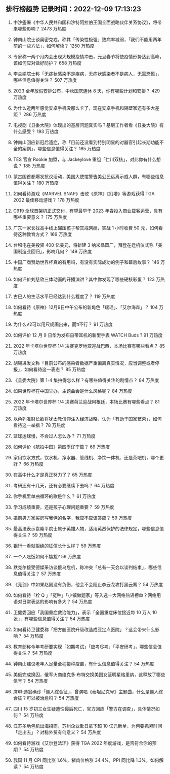 
## 排行榜趋势 记录时间：2022-12-09 17:13:23
  
  1. 中沙签署《中华人民共和国和沙特阿拉伯王国全面战略伙伴关系协议》，将带来哪些影响？ 2473 万热度
    
  2. 钟南山院士谈奥密克戎，称其「传染性极强」致病率减弱，「我们不能用两年前的一些方法」，如何解读？ 1250 万热度
    
  3. 专家称一两个月内会出现大规模疫情冲击，元旦春节将使疫情形势达到高峰，该如何应对做好防护？ 658 万热度
    
  4. 李兰娟院士称「无症状感染不是疾病，无症状感染者不是病人，无需恐慌」，哪些信息值得关注？ 507 万热度
    
  5. 2023 全年放假安排公布，中秋国庆连休 8 天，你有哪些计划和安排？ 429 万热度
    
  6. 为什么近两年感觉安卓手机没那么卡了，现在安卓手机和隔壁家还有多大差距？ 286 万热度
    
  7. 电视剧《县委大院》体现出的基层问题真实吗？基层工作者看《县委大院》有什么感受？ 193 万热度
    
  8. 钟南山回应新冠后遗症，称「目前还没看到特别明显的对器官引起长期功能不全的案例」，哪些信息值得关注？ 185 万热度
    
  9. TES 官宣 Rookie 加盟，与 Jackeylove 重组「仁川双核」，对此你有什么想说？ 185 万热度
    
  10. 蒙古国首都爆发抗议活动，美国大使馆警告美公民远离示威人群，有哪些信息值得关注？ 180 万热度
    
  11. 如何看待游戏《MARVEL SNAP》击败《原神》《幻塔》等游戏获得 TGA 2022 最佳移动游戏？ 178 万热度
    
  12. C919 全球首架机正式交付，有望最早于 2023 年春投入商业载客运营，具有哪些重要意义？ 175 万热度
    
  13. 广东一家长找高手线上碾压孩子帮其戒网瘾，实战 1 小时收费 50 元，如何看待这种教育方式？ 166 万热度
    
  14. 台积电在美投资 400 亿美元，将新建 3 纳米晶圆厂，拜登在迁机仪式称「美国制造业回归」，影响几何？ 149 万热度
    
  15. 中国厂商赞助世界杯真的有用吗，有没有实际成功的例子和幕后故事？ 146 万热度
    
  16. 如何评价刘慈欣三体动画的开播演讲？其中你发现了哪些硬核彩蛋？ 123 万热度
    
  17. 古巴人的生活水平已经达到什么程度了？ 119 万热度
    
  18. 如何看待《原神》12月9日中午公布的新角色「瑶瑶」、「艾尔海森」？ 104 万热度
    
  19. 为什么√2可以用尺规画出来，而π不行？ 91 万热度
    
  20. 如何评价 12 月 9 日华为发布自带耳机的新型手表 WATCH Buds ? 91 万热度
    
  21. 2022 年卡塔尔世界杯 1/4 决赛克罗地亚迎战巴西，本场比赛有哪些看点？ 85 万热度
    
  22. 胡锡进发文称「目前公布的感染者数据严重偏离真实情况，应当调整或者停报」，如何看待这一表态？ 85 万热度
    
  23. 《县委大院》第 1-4 集拍得怎么样？有哪些值得关注的剧情点？ 84 万热度
    
  24. 如果世界杯在中国举办，主题曲会是什么风格呢？ 84 万热度
    
  25. 2022 年卡塔尔世界杯 1/4 决赛荷兰迎战阿根廷，本场比赛有哪些看点？ 81 万热度
    
  26. 以色列准财长欲将犹太教信仰注入经济战略，认为「有助于国家繁荣」，如何看待这一举措？ 78 万热度
    
  27. 篮球运球慢，不会过人怎么办？ 71 万热度
    
  28. 如何评价《航拍中国》第四季辽宁篇？ 69 万热度
    
  29. 家用饮水方式，饮水机、净水器、管线机、净饮一体机、还是茶吧机，哪个更好？ 66 万热度
    
  30. 在高中什么才是真正努力了？ 65 万热度
    
  31. 考研还有十几天，还有必要继续下去吗？ 64 万热度
    
  32. 你手机里单曲循环的歌是什么？ 61 万热度
    
  33. 学习成绩重要，还是孩子心理问题重要？ 59 万热度
    
  34. 婚前男方家买房写我俩的名字，我应不应该答应？ 59 万热度
    
  35. 最高法表示袁隆平院士属于英雄人物，适用英烈保护的法律规定，哪些信息值得关注？ 59 万热度
    
  36. 银行一看就拒绝的征信长什么样？ 59 万热度
    
  37. 一个人吃饭如何不尴尬? 59 万热度
    
  38. 默克尔接受德媒采访谈俄乌危机，称冲突「总有一天会以谈判结束」，哪些信息值得关注？ 57 万热度
    
  39. 《亮剑》中如果赵刚没有负伤，他会不会阻止李云龙攻打黑云寨？ 54 万热度
    
  40. 如何看待「栓 Q 」「冤种」「小镇做题家」等入选十大网络热语榜单？网络用语对日常表达的影响有多大？ 54 万热度
    
  41. 卫健委回应「我国重症救治能力」，表示「全国重症床位接近每 10 万人 10 张」，有哪些信息值得关注？ 54 万热度
    
  42. 如何看待卫健委称「把方舱医院升级改造成亚定点医院」？这会带来什么影响？ 54 万热度
    
  43. 教育部称今年考研要实现「如期考试」「应考尽考」「平安研考」，哪些信息值得关注？ 54 万热度
    
  44. 钟南山建议老年人足量全程接种疫苗，有什么信息值得关注？ 54 万热度
    
  45. 美俄完成换囚，俄军火商维克多·布特交换美国女篮明星格里纳，这释放了哪些信号？ 54 万热度
    
  46. 席琳·迪翁确诊「僵人综合征」，曾演唱《泰坦尼克号》主题曲，什么是僵人综合征？可以被治愈吗？ 54 万热度
    
  47. 四川 15 岁初三女生疑遭性侵后死亡，官方回应「警方在调查」，具体情况如何？ 54 万热度
    
  48. 江苏多地包机出海招商，苏州企业赴日拿下超 10 亿元新单，为何要抓紧时间「走出去」？对稳外贸有何意义？ 54 万热度
    
  49. 如何看待游戏《艾尔登法环》获得 TGA 2022 年度游戏，是否符合你的预期？ 54 万热度
    
  50. 我国 11 月 CPI 同比涨 1.6%，猪肉价格涨 34.4%，PPI 同比降 1.3%，如何解读？ 54 万热度
    
